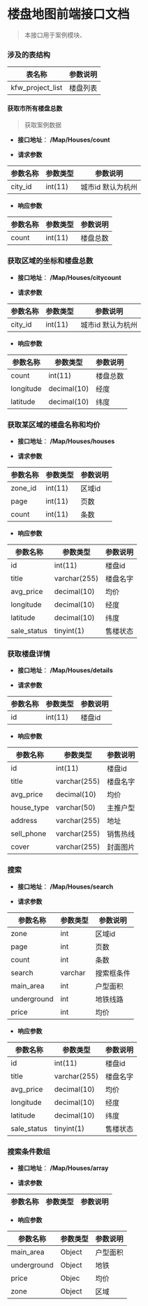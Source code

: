 # 楼盘地图前端接口文档


> 本接口用于案例模块、

### 涉及的表结构

|  表名称  |  参数说明 |
| --------- |  ------- |
| kfw_project_list| 楼盘列表|


#### 获取市所有楼盘总数

> 获取案例数据

+ __接口地址__： __/Map/Houses/count__

+ __请求参数__

|  参数名称  | 参数类型 | 参数说明 |
| --------- | -------- | ------- |
| city_id | int(11) | 城市id 默认为杭州 |

+ __响应参数__

|  参数名称  | 参数类型 | 参数说明 |
| --------- | -------- | ------- |
| count | int(11) | 楼盘总数 |



### 获取区域的坐标和楼盘总数

+ __接口地址__： __/Map/Houses/citycount__

+ __请求参数__

|  参数名称  | 参数类型 | 参数说明 |
| --------- | -------- | ------- |
| city_id | int(11) | 城市id 默认为杭州 |


+ __响应参数__

|  参数名称  | 参数类型 | 参数说明 |
| --------- | -------- | ------- |
| count | int(11) | 楼盘总数 |
| longitude  | decimal(10) | 经度 |
| latitude | decimal(10) | 纬度 |


### 获取某区域的楼盘名称和均价

+ __接口地址__： __/Map/Houses/houses__

+ __请求参数__

|  参数名称  | 参数类型 | 参数说明 |
| --------- | -------- | ------- |
| zone_id  | int(11) | 区域id |
| page | int(11) | 页数 |
| count | int(11) | 条数 |

+ __响应参数__

|  参数名称  | 参数类型 | 参数说明 |
| --------- | -------- | ------- |
| id | int(11) | 楼盘id |
| title   | varchar(255) | 楼盘名字 |
| avg_price | decimal(10) | 均价 |
| longitude | decimal(10) | 经度 |
| latitude | decimal(10) | 纬度 |
| sale_status | tinyint(1) | 售楼状态 |


### 获取楼盘详情

+ __接口地址__： __/Map/Houses/details__

+ __请求参数__

|  参数名称  | 参数类型 | 参数说明 |
| --------- | -------- | ------- |
| id  | int(11) | 楼盘id |

+ __响应参数__

|  参数名称  | 参数类型 | 参数说明 |
| --------- | -------- | ------- |
| id | int(11) | 楼盘id |
| title   | varchar(255) | 楼盘名字 |
| avg_price | decimal(10) | 均价 |
| house_type | varchar(50) | 主推户型 |
| address  | varchar(255) | 地址 |
| sell_phone  | varchar(255) | 销售热线 |
| cover   | varchar(255) | 封面图片 |



### 搜索

+ __接口地址__： __/Map/Houses/search__

+ __请求参数__

|  参数名称  | 参数类型 | 参数说明 |
| --------- | -------- | ------- |
| zone  | int | 区域id |
| page | int | 页数 |
| count | int | 条数 |
| search | varchar | 搜索框条件 |
| main_area | int | 户型面积 |
| underground | int | 地铁线路 |
| price | int | 均价 |

+ __响应参数__

|  参数名称  | 参数类型 | 参数说明 |
| --------- | -------- | ------- |
| id | int(11) | 楼盘id |
| title   | varchar(255) | 楼盘名字 |
| avg_price | decimal(10) | 均价 |
| longitude | decimal(10) | 经度 |
| latitude | decimal(10) | 纬度 |
| sale_status | tinyint(1) | 售楼状态 |



### 搜索条件数组

+ __接口地址__： __/Map/Houses/array__

+ __请求参数__

|  参数名称  | 参数类型 | 参数说明 |
| --------- | -------- | ------- |

+ __响应参数__

|  参数名称  | 参数类型 | 参数说明 |
| --------- | -------- | ------- |
| main_area | Object | 户型面积 |
| underground   | Object | 地铁 |
| price | Objec | 均价 |
| zone | Object | 区域 |
